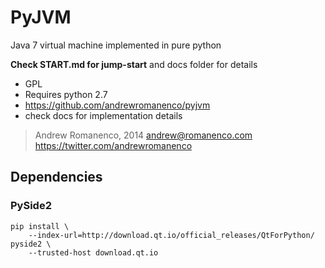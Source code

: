 PyJVM
=====
Java 7 virtual machine implemented in pure python

**Check START.md for jump-start** and docs folder for details

- GPL
- Requires python 2.7
- https://github.com/andrewromanenco/pyjvm
- check docs for implementation details

> Andrew Romanenco, 2014
> andrew@romanenco.com
> https://twitter.com/andrewromanenco

## Dependencies

###   PySide2
```
pip install \
    --index-url=http://download.qt.io/official_releases/QtForPython/ pyside2 \
    --trusted-host download.qt.io
```
